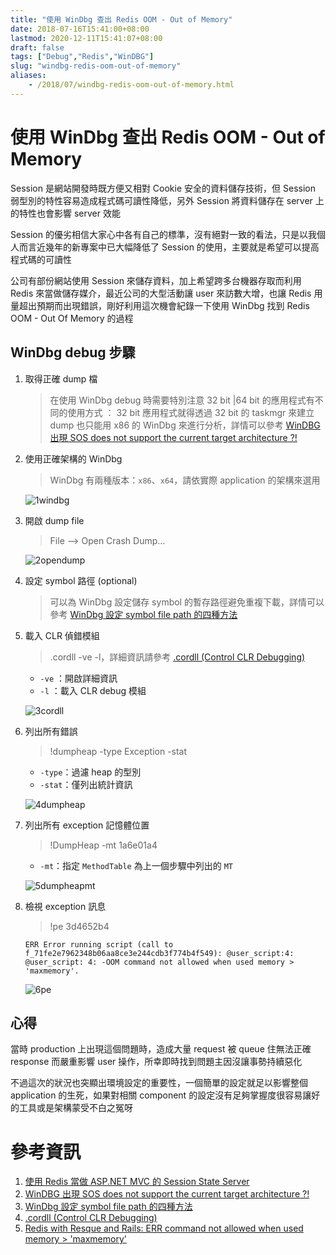 ```yaml
---
title: "使用 WinDbg 查出 Redis OOM - Out of Memory"
date: 2018-07-16T15:41:00+08:00
lastmod: 2020-12-11T15:41:07+08:00
draft: false
tags: ["Debug","Redis","WinDBG"]
slug: "windbg-redis-oom-out-of-memory"
aliases:
    - /2018/07/windbg-redis-oom-out-of-memory.html
---
```

# 使用 WinDbg 查出 Redis OOM - Out of Memory
Session 是網站開發時既方便又相對 Cookie 安全的資料儲存技術，但 Session 弱型別的特性容易造成程式碼可讀性降低，另外 Session 將資料儲存在 server 上的特性也會影響 server 效能

Session 的優劣相信大家心中各有自己的標準，沒有絕對一致的看法，只是以我個人而言近幾年的新專案中已大幅降低了 Session 的使用，主要就是希望可以提高程式碼的可讀性

公司有部份網站使用 Session 來儲存資料，加上希望跨多台機器存取而利用 Redis 來當做儲存媒介，最近公司的大型活動讓 user 來訪數大增，也讓 Redis 用量超出預期而出現錯誤，剛好利用這次機會紀錄一下使用 WinDbg 找到 Redis OOM - Out Of Memory 的過程

## WinDbg debug 步驟
1. 取得正確 dump 檔
    
    > 在使用 WinDbg debug 時需要特別注意 32 bit |64 bit 的應用程式有不同的使用方式 ： 32 bit 應用程式就得透過 32 bit 的 taskmgr 來建立 dump 也只能用 x86 的 WinDbg 來進行分析，詳情可以參考 [WinDBG 出現 SOS does not support the current target architecture ?!](/2018/01/windbg-sos-does-not-support-current.html)
2. 使用正確架構的 WinDbg
    
    >WinDbg 有兩種版本：`x86`、`x64`，請依實際 application 的架構來選用
    
    ![1windbg](https://user-images.githubusercontent.com/3851540/42746503-a63006c8-890a-11e8-9324-f2ca0fcd5ffc.png)
3. 開啟 dump file
    
    > File --> Open Crash Dump...

    ![2opendump](https://user-images.githubusercontent.com/3851540/42746504-a658d846-890a-11e8-9f76-b35bd3b02831.png) 
4. 設定 symbol 路徑 (optional)
    
    > 可以為 WinDbg 設定儲存 symbol 的暫存路徑避免重複下載，詳情可以參考 [WinDbg 設定 symbol file path 的四種方法](/2018/06/windbg-symbol-file-path.html)
5. 載入 CLR 偵錯模組
    
    > .cordll -ve -l，詳細資訊請參考 [.cordll (Control CLR Debugging)](https://docs.microsoft.com/en-us/windows-hardware/drivers/debugger/-cordll--control-clr-debugging-?WT.mc_id=DOP-MVP-5002594)
    
    - `-ve` ：開啟詳細資訊
    - `-l` ：載入 CLR debug 模組
    
    ![3cordll](https://user-images.githubusercontent.com/3851540/42746498-a5882b6a-890a-11e8-8af8-c9dd59f11397.png) 
6. 列出所有錯誤
    
    >!dumpheap -type Exception -stat
    
    - `-type`：過濾 heap 的型別
    - `-stat`：僅列出統計資訊

    ![4dumpheap](https://user-images.githubusercontent.com/3851540/42746501-a5d90fc6-890a-11e8-8921-78524375dd35.png)
7. 列出所有 exception 記憶體位置
    
    > !DumpHeap -mt 1a6e01a4
    
    - `-mt`：指定 `MethodTable` 為上一個步驟中列出的 `MT`
    
    ![5dumpheapmt](https://user-images.githubusercontent.com/3851540/42746500-a5b08eac-890a-11e8-8ca1-e36598a3f3af.png)
8. 檢視 exception 訊息
    
    >!pe 3d4652b4 
    
    ```
    ERR Error running script (call to f_71fe2e7962348b06aa8ce3e244cdb3f774b4f549): @user_script:4: @user_script: 4: -OOM command not allowed when used memory > 'maxmemory'. 
    ```

    ![6pe](https://user-images.githubusercontent.com/3851540/42746502-a6031082-890a-11e8-80f7-4d9d40c4e2e2.png)

## 心得
當時 production 上出現這個問題時，造成大量 request 被 queue 住無法正確 response 而嚴重影響 user 操作，所幸即時找到問題主因沒讓事勢持續惡化

不過這次的狀況也突顯出環境設定的重要性，一個簡單的設定就足以影響整個 application 的生死，如果對相關 component 的設定沒有足夠掌握度很容易讓好的工具或是架構蒙受不白之冤呀

# 參考資訊
1. [使用 Redis 當做 ASP.NET MVC 的 Session State Server](/2017/01/redis-aspnet-mvc-session-state-server.html)
2. [WinDBG 出現 SOS does not support the current target architecture ?!](/2018/01/windbg-sos-does-not-support-current.html)
3. [WinDbg 設定 symbol file path 的四種方法](/2018/06/windbg-symbol-file-path.html)
4. [.cordll (Control CLR Debugging)](https://docs.microsoft.com/en-us/windows-hardware/drivers/debugger/-cordll--control-clr-debugging-?WT.mc_id=DOP-MVP-5002594)
5. [Redis with Resque and Rails: ERR command not allowed when used memory > 'maxmemory'](https://stackoverflow.com/questions/9987832/redis-with-resque-and-rails-err-command-not-allowed-when-used-memory-maxmemo)